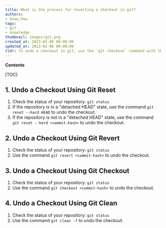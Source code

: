 ```yaml
---
title: What is the process for reverting a checkout in git?
authors:
- know_how
tags:
- git
- knowledge
thumbnail: images/git.png
created_at: 2023-02-06 00:00:00
updated_at: 2023-02-06 00:00:00
tldr: To undo a checkout in git, use the `git checkout` command with the commit hash or branch name that you want to switch back to.
---
```


**Contents**

[TOC]

## 1. Undo a Checkout Using Git Reset

1. Check the status of your repository: `git status`
2. If the repository is in a "detached HEAD" state, use the command `git reset --hard HEAD` to undo the checkout.
3. If the repository is not in a "detached HEAD" state, use the command `git reset --hard <commit-hash>` to undo the checkout.

## 2. Undo a Checkout Using Git Revert

1. Check the status of your repository: `git status`
2. Use the command `git revert <commit-hash>` to undo the checkout.

## 3. Undo a Checkout Using Git Checkout

1. Check the status of your repository: `git status`
2. Use the command `git checkout <commit-hash>` to undo the checkout.

## 4. Undo a Checkout Using Git Clean

1. Check the status of your repository: `git status`
2. Use the command `git clean -f` to undo the checkout.
